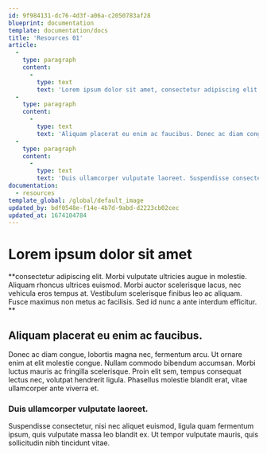 ```yaml
---
id: 9f984131-dc76-4d3f-a06a-c2050783af28
blueprint: documentation
template: documentation/docs
title: 'Resources 01'
article:
  -
    type: paragraph
    content:
      -
        type: text
        text: 'Lorem ipsum dolor sit amet, consectetur adipiscing elit. Morbi vulputate ultricies augue in molestie. Aliquam rhoncus ultrices euismod. Morbi auctor scelerisque lacus, nec vehicula eros tempus at. Vestibulum scelerisque finibus leo ac aliquam. Fusce maximus non metus ac facilisis. Sed id nunc a ante interdum efficitur.'
  -
    type: paragraph
    content:
      -
        type: text
        text: 'Aliquam placerat eu enim ac faucibus. Donec ac diam congue, lobortis magna nec, fermentum arcu. Ut ornare enim at elit molestie congue. Nullam commodo bibendum accumsan. Morbi luctus mauris ac fringilla scelerisque. Proin elit sem, tempus consequat lectus nec, volutpat hendrerit ligula. Phasellus molestie blandit erat, vitae ullamcorper ante viverra et.'
  -
    type: paragraph
    content:
      -
        type: text
        text: 'Duis ullamcorper vulputate laoreet. Suspendisse consectetur, nisi nec aliquet euismod, ligula quam fermentum ipsum, quis vulputate massa leo blandit ex. Ut tempor vulputate mauris, quis sollicitudin nibh tincidunt vitae.'
documentation:
  - resources
template_global: /global/default_image
updated_by: bdf0548e-f14e-4b7d-9abd-d2223cb02cec
updated_at: 1674104784
---
```

# Lorem ipsum dolor sit amet
**consectetur adipiscing elit. Morbi vulputate ultricies augue in molestie. Aliquam rhoncus ultrices euismod. Morbi auctor scelerisque lacus, nec vehicula eros tempus at. Vestibulum scelerisque finibus leo ac aliquam. Fusce maximus non metus ac facilisis. Sed id nunc a ante interdum efficitur.
**

## Aliquam placerat eu enim ac faucibus.
Donec ac diam congue, lobortis magna nec, fermentum arcu. Ut ornare enim at elit molestie congue. Nullam commodo bibendum accumsan. Morbi luctus mauris ac fringilla scelerisque. Proin elit sem, tempus consequat lectus nec, volutpat hendrerit ligula. Phasellus molestie blandit erat, vitae ullamcorper ante viverra et.

### Duis ullamcorper vulputate laoreet.
Suspendisse consectetur, nisi nec aliquet euismod, ligula quam fermentum ipsum, quis vulputate massa leo blandit ex. Ut tempor vulputate mauris, quis sollicitudin nibh tincidunt vitae.